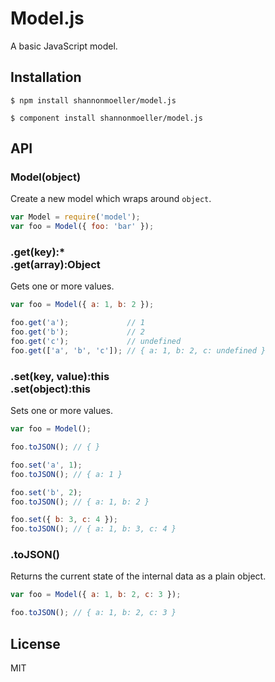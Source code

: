 
# Model.js

  A basic JavaScript model.

## Installation

    $ npm install shannonmoeller/model.js

    $ component install shannonmoeller/model.js

## API

### Model(object)

Create a new model which wraps around `object`.

```js
var Model = require('model');
var foo = Model({ foo: 'bar' });
```

### .get(key):\* <br /> .get(array):Object

  Gets one or more values.

```js
var foo = Model({ a: 1, b: 2 });

foo.get('a');             // 1
foo.get('b');             // 2
foo.get('c');             // undefined
foo.get(['a', 'b', 'c']); // { a: 1, b: 2, c: undefined }
```

### .set(key, value):this <br /> .set(object):this

  Sets one or more values.

```js
var foo = Model();

foo.toJSON(); // { }

foo.set('a', 1);
foo.toJSON(); // { a: 1 }

foo.set('b', 2);
foo.toJSON(); // { a: 1, b: 2 }

foo.set({ b: 3, c: 4 });
foo.toJSON(); // { a: 1, b: 3, c: 4 }

```

### .toJSON()

  Returns the current state of the internal data as a plain object.

```js
var foo = Model({ a: 1, b: 2, c: 3 });

foo.toJSON(); // { a: 1, b: 2, c: 3 }
```

## License

  MIT
